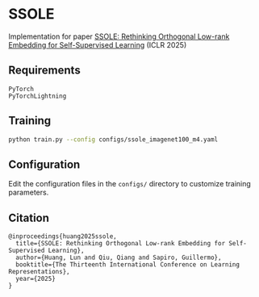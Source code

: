 # SSOLE

Implementation for paper [SSOLE: Rethinking Orthogonal Low-rank Embedding for Self-Supervised Learning](https://openreview.net/forum?id=zBgiCWCxJB) (ICLR 2025)

## Requirements
```
PyTorch
PyTorchLightning
```

## Training

```bash
python train.py --config configs/ssole_imagenet100_m4.yaml
```

## Configuration

Edit the configuration files in the `configs/` directory to customize training parameters.

## Citation
```
@inproceedings{huang2025ssole,
  title={SSOLE: Rethinking Orthogonal Low-rank Embedding for Self-Supervised Learning},
  author={Huang, Lun and Qiu, Qiang and Sapiro, Guillermo},
  booktitle={The Thirteenth International Conference on Learning Representations},
  year={2025}
}
```
